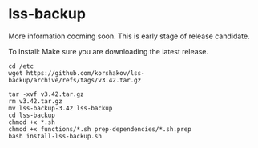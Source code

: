 # lss-backup

More information cocming soon. This is early stage of release candidate.

To Install:
Make sure you are downloading the latest release.
```
cd /etc
wget https://github.com/korshakov/lss-backup/archive/refs/tags/v3.42.tar.gz
```
```
tar -xvf v3.42.tar.gz
rm v3.42.tar.gz
mv lss-backup-3.42 lss-backup
cd lss-backup
chmod +x *.sh
chmod +x functions/*.sh prep-dependencies/*.sh.prep
bash install-lss-backup.sh
```
